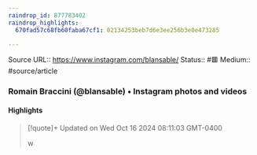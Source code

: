 ```yaml
---
raindrop_id: 877783402
raindrop_highlights:
  670fad57c68fb60faba67cf1: 02134253beb7d6e3ee256b3e0e473285

---
```


Source URL:: https://www.instagram.com/blansable/
Status:: #🟥
Medium:: #source/article


### Romain Braccini (@blansable) • Instagram photos and videos



#### Highlights

> [!quote]+ Updated on Wed Oct 16 2024 08:11:03 GMT-0400
>
> w
